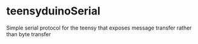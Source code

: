 # teensyduinoSerial
Simple serial protocol for the teensy that exposes message transfer rather than byte transfer 
